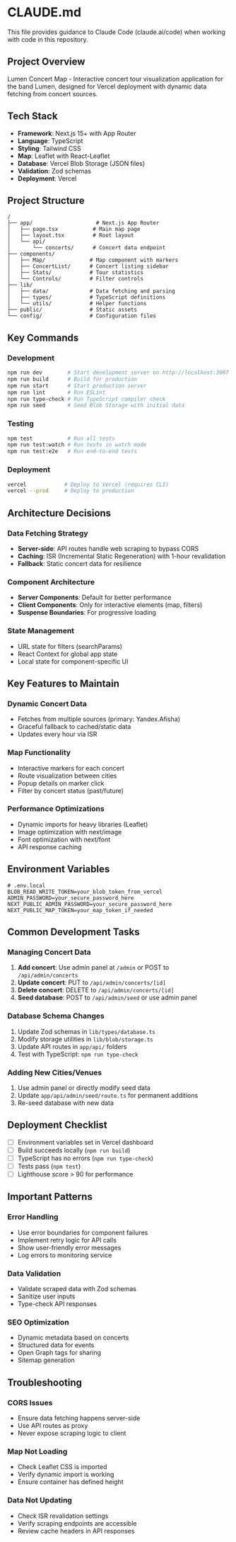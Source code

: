 # CLAUDE.md

This file provides guidance to Claude Code (claude.ai/code) when working with code in this repository.

## Project Overview
Lumen Concert Map - Interactive concert tour visualization application for the band Lumen, designed for Vercel deployment with dynamic data fetching from concert sources.

## Tech Stack
- **Framework**: Next.js 15+ with App Router
- **Language**: TypeScript
- **Styling**: Tailwind CSS
- **Map**: Leaflet with React-Leaflet
- **Database**: Vercel Blob Storage (JSON files)
- **Validation**: Zod schemas
- **Deployment**: Vercel

## Project Structure
```
/
├── app/                    # Next.js App Router
│   ├── page.tsx           # Main map page
│   ├── layout.tsx         # Root layout
│   └── api/               
│       └── concerts/      # Concert data endpoint
├── components/            
│   ├── Map/              # Map component with markers
│   ├── ConcertList/      # Concert listing sidebar
│   ├── Stats/            # Tour statistics
│   └── Controls/         # Filter controls
├── lib/                   
│   ├── data/             # Data fetching and parsing
│   ├── types/            # TypeScript definitions
│   └── utils/            # Helper functions
├── public/               # Static assets
└── config/               # Configuration files
```

## Key Commands

### Development
```bash
npm run dev        # Start development server on http://localhost:3007
npm run build      # Build for production
npm run start      # Start production server
npm run lint       # Run ESLint
npm run type-check # Run TypeScript compiler check
npm run seed       # Seed Blob Storage with initial data
```

### Testing
```bash
npm test           # Run all tests
npm run test:watch # Run tests in watch mode
npm run test:e2e   # Run end-to-end tests
```

### Deployment
```bash
vercel            # Deploy to Vercel (requires CLI)
vercel --prod     # Deploy to production
```

## Architecture Decisions

### Data Fetching Strategy
- **Server-side**: API routes handle web scraping to bypass CORS
- **Caching**: ISR (Incremental Static Regeneration) with 1-hour revalidation
- **Fallback**: Static concert data for resilience

### Component Architecture
- **Server Components**: Default for better performance
- **Client Components**: Only for interactive elements (map, filters)
- **Suspense Boundaries**: For progressive loading

### State Management
- URL state for filters (searchParams)
- React Context for global app state
- Local state for component-specific UI

## Key Features to Maintain

### Dynamic Concert Data
- Fetches from multiple sources (primary: Yandex.Afisha)
- Graceful fallback to cached/static data
- Updates every hour via ISR

### Map Functionality
- Interactive markers for each concert
- Route visualization between cities
- Popup details on marker click
- Filter by concert status (past/future)

### Performance Optimizations
- Dynamic imports for heavy libraries (Leaflet)
- Image optimization with next/image
- Font optimization with next/font
- API response caching

## Environment Variables
```env
# .env.local
BLOB_READ_WRITE_TOKEN=your_blob_token_from_vercel
ADMIN_PASSWORD=your_secure_password_here
NEXT_PUBLIC_ADMIN_PASSWORD=your_secure_password_here
NEXT_PUBLIC_MAP_TOKEN=your_map_token_if_needed
```

## Common Development Tasks

### Managing Concert Data
1. **Add concert**: Use admin panel at `/admin` or POST to `/api/admin/concerts`
2. **Update concert**: PUT to `/api/admin/concerts/[id]`
3. **Delete concert**: DELETE to `/api/admin/concerts/[id]`
4. **Seed database**: POST to `/api/admin/seed` or use admin panel

### Database Schema Changes
1. Update Zod schemas in `lib/types/database.ts`
2. Modify storage utilities in `lib/blob/storage.ts`
3. Update API routes in `app/api/` folders
4. Test with TypeScript: `npm run type-check`

### Adding New Cities/Venues
1. Use admin panel or directly modify seed data
2. Update `app/api/admin/seed/route.ts` for permanent additions
3. Re-seed database with new data

## Deployment Checklist
- [ ] Environment variables set in Vercel dashboard
- [ ] Build succeeds locally (`npm run build`)
- [ ] TypeScript has no errors (`npm run type-check`)
- [ ] Tests pass (`npm test`)
- [ ] Lighthouse score > 90 for performance

## Important Patterns

### Error Handling
- Use error boundaries for component failures
- Implement retry logic for API calls
- Show user-friendly error messages
- Log errors to monitoring service

### Data Validation
- Validate scraped data with Zod schemas
- Sanitize user inputs
- Type-check API responses

### SEO Optimization
- Dynamic metadata based on concerts
- Structured data for events
- Open Graph tags for sharing
- Sitemap generation

## Troubleshooting

### CORS Issues
- Ensure data fetching happens server-side
- Use API routes as proxy
- Never expose scraping logic to client

### Map Not Loading
- Check Leaflet CSS is imported
- Verify dynamic import is working
- Ensure container has defined height

### Data Not Updating
- Check ISR revalidation settings
- Verify scraping endpoints are accessible
- Review cache headers in API responses